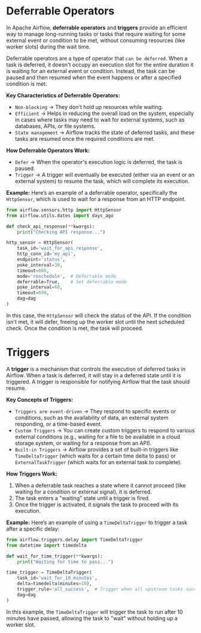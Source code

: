 # Deferrable Operators

In Apache Airflow, **deferrable operators** and **triggers** provide an efficient way to manage long-running tasks or tasks that require waiting for some external event or condition to be met, without consuming resources (like worker slots) during the wait time.

Deferrable operators are a type of operator that `can be deferred`. When a task is deferred, it doesn't occupy an execution slot for the entire duration it is waiting for an external event or condition. Instead, the task can be paused and then resumed when the event happens or after a specified condition is met.

**Key Characteristics of Deferrable Operators:**

- `Non-blocking` → They don't hold up resources while waiting.
- `Efficient` → Helps in reducing the overall load on the system, especially in cases where tasks may need to wait for external systems, such as databases, APIs, or file systems.
- `State management` → Airflow tracks the state of deferred tasks, and these tasks are resumed once the required conditions are met.

**How Deferrable Operators Work:**

- `Defer` → When the operator's execution logic is deferred, the task is paused.
- `Trigger` → A trigger will eventually be executed (either via an event or an external system) to resume the task, which will complete its execution.

**Example:**
Here’s an example of a deferrable operator, specifically the `HttpSensor`, which is used to wait for a response from an HTTP endpoint.

```python
from airflow.sensors.http import HttpSensor
from airflow.utils.dates import days_ago

def check_api_response(**kwargs):
    print("Checking API response...")

http_sensor = HttpSensor(
    task_id='wait_for_api_response',
    http_conn_id='my_api',
    endpoint='status',
    poke_interval=30,
    timeout=600,
    mode='reschedule',  # Deferrable mode
    deferrable=True,    # Set deferrable mode
    poke_interval=60,
    timeout=600,
    dag=dag
)
```

In this case, the `HttpSensor` will check the status of the API. If the condition isn't met, it will defer, freeing up the worker slot until the next scheduled check. Once the condition is met, the task will proceed.

# Triggers

A **trigger** is a mechanism that controls the execution of deferred tasks in Airflow. When a task is deferred, it will stay in a deferred state until it is triggered. A trigger is responsible for notifying Airflow that the task should resume.

**Key Concepts of Triggers:**

- `Triggers are event-driven` → They respond to specific events or conditions, such as the availability of data, an external system responding, or a time-based event.
- `Custom Triggers` → You can create custom triggers to respond to various external conditions (e.g., waiting for a file to be available in a cloud storage system, or waiting for a response from an API).
- `Built-in Triggers` → Airflow provides a set of 
built-in triggers like `TimeDeltaTrigger` (which waits for a certain time delta to pass) or `ExternalTaskTrigger` (which waits for an external task to complete).

**How Triggers Work:**

1. When a deferrable task reaches a state where it cannot proceed (like waiting for a condition or external signal), it is deferred.
2. The task enters a "waiting" state until a trigger is fired.
3. Once the trigger is activated, it signals the task to proceed with its execution.

**Example:**
Here’s an example of using a `TimeDeltaTrigger` to trigger a task after a specific delay:

```python
from airflow.triggers.delay import TimeDeltaTrigger
from datetime import timedelta

def wait_for_time_trigger(**kwargs):
    print("Waiting for time to pass...")

time_trigger = TimeDeltaTrigger(
    task_id='wait_for_10_minutes',
    delta=timedelta(minutes=10),
    trigger_rule='all_success',  # Trigger when all upstream tasks succeed
    dag=dag
)
```

In this example, the `TimeDeltaTrigger` will trigger the task to run after 10 minutes have passed, allowing the task to "wait" without holding up a worker slot.
